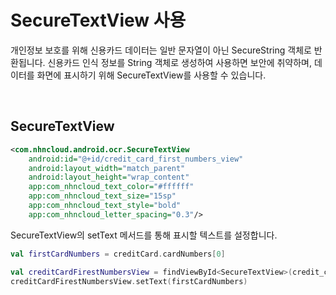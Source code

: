 # SecureTextView 사용

개인정보 보호를 위해 신용카드 데이터는 일반 문자열이 아닌 SecureString 객체로 반환됩니다.
신용카드 인식 정보를 String 객체로 생성하여 사용하면 보안에 취약하며, 데이터를 화면에 표시하기 위해 SecureTextView를 사용할 수 있습니다.

<br>

## SecureTextView

```xml
<com.nhncloud.android.ocr.SecureTextView
    android:id="@+id/credit_card_first_numbers_view"
    android:layout_width="match_parent"
    android:layout_height="wrap_content"
    app:com_nhncloud_text_color="#ffffff"
    app:com_nhncloud_text_size="15sp"
    app:com_nhncloud_text_style="bold"
    app:com_nhncloud_letter_spacing="0.3"/>
```

SecureTextView의 setText 메서드를 통해 표시할 텍스트를 설정합니다.
```kotlin
val firstCardNumbers = creditCard.cardNumbers[0]

val creditCardFirestNumbersView = findViewById<SecureTextView>(credit_card_first_numbers_view)
creditCardFirestNumbersView.setText(firstCardNumbers)
```